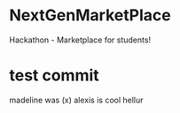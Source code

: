 # NextGenMarketPlace
Hackathon - Marketplace for students!
# test commit
madeline was (x)
alexis is cool
hellur